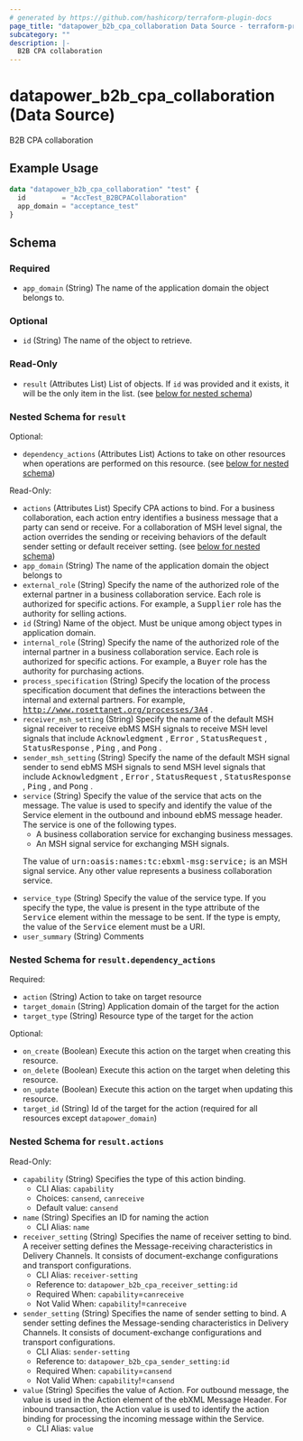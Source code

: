 ```yaml
---
# generated by https://github.com/hashicorp/terraform-plugin-docs
page_title: "datapower_b2b_cpa_collaboration Data Source - terraform-provider-datapower"
subcategory: ""
description: |-
  B2B CPA collaboration
---
```


# datapower_b2b_cpa_collaboration (Data Source)

B2B CPA collaboration

## Example Usage

```terraform
data "datapower_b2b_cpa_collaboration" "test" {
  id         = "AccTest_B2BCPACollaboration"
  app_domain = "acceptance_test"
}
```

<!-- schema generated by tfplugindocs -->
## Schema

### Required

- `app_domain` (String) The name of the application domain the object belongs to.

### Optional

- `id` (String) The name of the object to retrieve.

### Read-Only

- `result` (Attributes List) List of objects. If `id` was provided and it exists, it will be the only item in the list. (see [below for nested schema](#nestedatt--result))

<a id="nestedatt--result"></a>
### Nested Schema for `result`

Optional:

- `dependency_actions` (Attributes List) Actions to take on other resources when operations are performed on this resource. (see [below for nested schema](#nestedatt--result--dependency_actions))

Read-Only:

- `actions` (Attributes List) Specify CPA actions to bind. For a business collaboration, each action entry identifies a business message that a party can send or receive. For a collaboration of MSH level signal, the action overrides the sending or receiving behaviors of the default sender setting or default receiver setting. (see [below for nested schema](#nestedatt--result--actions))
- `app_domain` (String) The name of the application domain the object belongs to
- `external_role` (String) Specify the name of the authorized role of the external partner in a business collaboration service. Each role is authorized for specific actions. For example, a <tt>Supplier</tt> role has the authority for selling actions.
- `id` (String) Name of the object. Must be unique among object types in application domain.
- `internal_role` (String) Specify the name of the authorized role of the internal partner in a business collaboration service. Each role is authorized for specific actions. For example, a <tt>Buyer</tt> role has the authority for purchasing actions.
- `process_specification` (String) Specify the location of the process specification document that defines the interactions between the internal and external partners. For example, <tt>http://www.rosettanet.org/processes/3A4</tt> .
- `receiver_msh_setting` (String) Specify the name of the default MSH signal receiver to receive ebMS MSH signals to receive MSH level signals that include <tt>Acknowledgment</tt> , <tt>Error</tt> , <tt>StatusRequest</tt> , <tt>StatusResponse</tt> , <tt>Ping</tt> , and <tt>Pong</tt> .
- `sender_msh_setting` (String) Specify the name of the default MSH signal sender to send ebMS MSH signals to send MSH level signals that include <tt>Acknowledgment</tt> , <tt>Error</tt> , <tt>StatusRequest</tt> , <tt>StatusResponse</tt> , <tt>Ping</tt> , and <tt>Pong</tt> .
- `service` (String) Specify the value of the service that acts on the message. The value is used to specify and identify the value of the Service element in the outbound and inbound ebMS message header. The service is one of the following types. <ul><li>A business collaboration service for exchanging business messages.</li><li>An MSH signal service for exchanging MSH signals.</li></ul><p>The value of <tt>urn:oasis:names:tc:ebxml-msg:service;</tt> is an MSH signal service. Any other value represents a business collaboration service.</p>
- `service_type` (String) Specify the value of the service type. If you specify the type, the value is present in the type attribute of the <tt>Service</tt> element within the message to be sent. If the type is empty, the value of the <tt>Service</tt> element must be a URI.
- `user_summary` (String) Comments

<a id="nestedatt--result--dependency_actions"></a>
### Nested Schema for `result.dependency_actions`

Required:

- `action` (String) Action to take on target resource
- `target_domain` (String) Application domain of the target for the action
- `target_type` (String) Resource type of the target for the action

Optional:

- `on_create` (Boolean) Execute this action on the target when creating this resource.
- `on_delete` (Boolean) Execute this action on the target when deleting this resource.
- `on_update` (Boolean) Execute this action on the target when updating this resource.
- `target_id` (String) Id of the target for the action (required for all resources except `datapower_domain`)


<a id="nestedatt--result--actions"></a>
### Nested Schema for `result.actions`

Read-Only:

- `capability` (String) Specifies the type of this action binding.
  - CLI Alias: `capability`
  - Choices: `cansend`, `canreceive`
  - Default value: `cansend`
- `name` (String) Specifies an ID for naming the action
  - CLI Alias: `name`
- `receiver_setting` (String) Specifies the name of receiver setting to bind. A receiver setting defines the Message-receiving characteristics in Delivery Channels. It consists of document-exchange configurations and transport configurations.
  - CLI Alias: `receiver-setting`
  - Reference to: `datapower_b2b_cpa_receiver_setting:id`
  - Required When: `capability`=`canreceive`
  - Not Valid When: `capability`!=`canreceive`
- `sender_setting` (String) Specifies the name of sender setting to bind. A sender setting defines the Message-sending characteristics in Delivery Channels. It consists of document-exchange configurations and transport configurations.
  - CLI Alias: `sender-setting`
  - Reference to: `datapower_b2b_cpa_sender_setting:id`
  - Required When: `capability`=`cansend`
  - Not Valid When: `capability`!=`cansend`
- `value` (String) Specifies the value of Action. For outbound message, the value is used in the Action element of the ebXML Message Header. For inbound transaction, the Action value is used to identify the action binding for processing the incoming message within the Service.
  - CLI Alias: `value`

